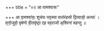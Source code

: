+++
title = "०२ आ वामश्वासः"

+++
आ वा॒मश्वा॑सः॒ शुच॑यः पय॒स्पा वात॑रंहसो दि॒व्यासो॒ अत्याः॑ ।  
म॒नो॒जुवो॒ वृष॑णो वी॒तपृ॑ष्ठा॒ एह स्व॒राजो॑ अ॒श्विना॑ वहन्तु ॥